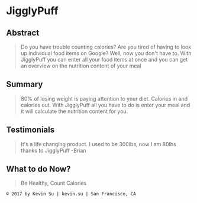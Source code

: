 # JigglyPuff #


## Abstract ##
  > Do you have trouble counting calories? Are you tired of having to look up individual food items on Google? Well, now you don't have to. With JigglyPuff you can enter all your food items at once and you can get an overview on the nutrition content of your meal

## Summary ##
  > 80% of losing weight is paying attention to your diet. Calories in and calories out. With JigglyPuff all you have to do is enter your meal and it will calculate the nutrition content for you.

## Testimonials ##
  > It's a life changing product. I used to be 300lbs, now I am 80lbs thanks to JigglyPuff -Brian


## What to do Now? ##
  > Be Healthy, Count Calories




```
© 2017 by Kevin Su | kevin.su | San Francisco, CA
